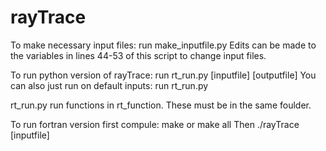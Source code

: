 # rayTrace

To make necessary input files: run make_inputfile.py
Edits can be made to the variables in lines 44-53 of this script to change input files.

To run python version of rayTrace: run rt_run.py [inputfile] [outputfile]
You can also just run on default inputs: run rt_run.py

rt_run.py run functions in rt_function.  These must be in the same foulder.

To run fortran version first compule: make or make all
Then ./rayTrace [inputfile]
